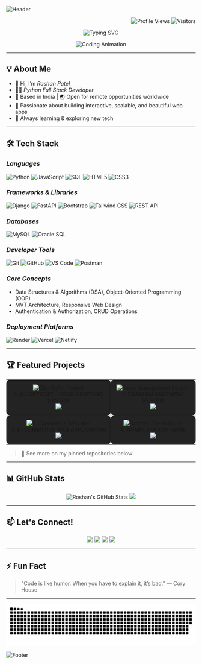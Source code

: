 <!--
Roshan Patel - Python Full Stack Developer | Professional GitHub Profile README
-->

<!-- Gradient Header Banner -->
![Header](https://capsule-render.vercel.app/api?type=waving&color=0:1e3c72,100:2a5298&height=250&section=header&text=Roshan%20Patel%20%7C%20Python%20Full%20Stack%20Developer&fontSize=30&fontColor=fff&animation=fadeIn)

<!-- Badges: Visitor Counter + Profile Views -->
<p align="right">
  <img src="https://komarev.com/ghpvc/?username=roshan7600&label=Profile%20Views&color=36BCF7&style=flat" alt="Profile Views" />
  <img src="https://visitor-badge.laobi.icu/badge?page_id=roshan7600.roshan7600" alt="Visitors" />
</p>

<!-- Typing Animation -->
<p align="center">
  <img src="https://readme-typing-svg.demolab.com?font=Fira+Code&size=28&pause=1000&color=36BCF7&center=true&vCenter=true&width=650&lines=Hi%2C+I'm+Roshan+Patel!;Python+Full+Stack+Developer;Building+Modern+Web+%26+Cloud+Apps;Let's+Create+Something+Amazing+Together!+%F0%9F%9A%80" alt="Typing SVG" />
</p>

<!-- Coding GIF -->
<p align="center">
  <img src="https://media.giphy.com/media/qgQUggAC3Pfv687qPC/giphy.gif" width="350" alt="Coding Animation"/>
</p>

---

## 💡 About Me

- 👋 Hi, I’m *Roshan Patel*
- 🧑‍💻 *Python Full Stack Developer*
- 📍 Based in India | 🌏 Open for remote opportunities worldwide
- 🎨 Passionate about building interactive, scalable, and beautiful web apps
- 🚀 Always learning & exploring new tech

---

## 🛠 Tech Stack

### *Languages*
<p>
  <img src="https://cdn.jsdelivr.net/gh/devicons/devicon/icons/python/python-original.svg" width="40" title="Python"/>
  <img src="https://cdn.jsdelivr.net/gh/devicons/devicon/icons/javascript/javascript-original.svg" width="40" title="JavaScript"/>
  <img src="https://cdn.jsdelivr.net/gh/devicons/devicon/icons/mysql/mysql-original.svg" width="40" title="SQL"/>
  <img src="https://cdn.jsdelivr.net/gh/devicons/devicon/icons/html5/html5-original.svg" width="40" title="HTML5"/>
  <img src="https://cdn.jsdelivr.net/gh/devicons/devicon/icons/css3/css3-original.svg" width="40" title="CSS3"/>
</p>

### *Frameworks & Libraries*
<p>
  <img src="https://cdn.jsdelivr.net/gh/devicons/devicon/icons/django/django-plain.svg" width="40" title="Django"/>
  <img src="https://cdn.jsdelivr.net/gh/devicons/devicon/icons/fastapi/fastapi-original.svg" width="40" title="FastAPI"/>
  <img src="https://cdn.jsdelivr.net/gh/devicons/devicon/icons/bootstrap/bootstrap-original.svg" width="40" title="Bootstrap"/>
  <img src="https://img.shields.io/badge/Tailwind_CSS-38B2AC?style=for-the-badge&logo=tailwind-css&logoColor=white" height="32" title="Tailwind CSS"/>
  <img src="https://img.shields.io/badge/REST%20API-%23007d8a.svg?style=for-the-badge&logo=api&logoColor=white" height="32" title="REST API"/>
</p>

### *Databases*
<p>
  <img src="https://cdn.jsdelivr.net/gh/devicons/devicon/icons/mysql/mysql-original.svg" width="40" title="MySQL"/>
  <img src="https://img.shields.io/badge/Oracle_SQL-F80000?style=for-the-badge&logo=oracle&logoColor=white" height="32" title="Oracle SQL"/>
</p>

### *Developer Tools*
<p>
  <img src="https://cdn.jsdelivr.net/gh/devicons/devicon/icons/git/git-original.svg" width="40" title="Git"/>
  <img src="https://cdn.jsdelivr.net/gh/devicons/devicon/icons/github/github-original.svg" width="40" title="GitHub"/>
  <img src="https://cdn.jsdelivr.net/gh/devicons/devicon/icons/vscode/vscode-original.svg" width="40" title="VS Code"/>
  <img src="https://img.shields.io/badge/Postman-FF6C37?style=for-the-badge&logo=postman&logoColor=white" height="32" title="Postman"/>
</p>

### *Core Concepts*
- Data Structures & Algorithms (DSA), Object-Oriented Programming (OOP)
- MVT Architecture, Responsive Web Design
- Authentication & Authorization, CRUD Operations

### *Deployment Platforms*
<p>
  <img src="https://img.shields.io/badge/Render-46E3B7?style=for-the-badge&logo=render&logoColor=white" height="32" title="Render"/>
  <img src="https://img.shields.io/badge/Vercel-000000?style=for-the-badge&logo=vercel&logoColor=white" height="32" title="Vercel"/>
  <img src="https://img.shields.io/badge/Netlify-00C7B7?style=for-the-badge&logo=netlify&logoColor=white" height="32" title="Netlify"/>
</p>

---

## 🏆 Featured Projects

<table>
  <tr>
    <td align="center" style="background:#232323; border-radius:10px; box-shadow:0 2px 10px #0003;padding:12px;">
      <img src="https://static.vecteezy.com/system/resources/previews/002/001/840/non_2x/food-delivery-service-design-vector.jpg" width="220" alt="ClickToEat Project"/><br>
      <b>1. CLICKTOEAT – FOOD ORDERING SYSTEM</b><br>
      <a href="https://clicktoeat.onrender.com"><img src="https://img.shields.io/badge/Live%20Demo-Click%20Here-brightgreen?style=flat-square" /></a>
    </td>
    <td align="center" style="background:#232323; border-radius:10px; box-shadow:0 2px 10px #0003;padding:12px;">
      <img src="https://blog.talview.com/hubfs/ae882926-bcb3-4b39-8163-57c0e0baf59a.webp" width="220" alt="Exam Management System"/><br>
      <b>2. EXAM MANAGEMENT SYSTEM</b><br>
      <a href="https://exam-management-system-w752.onrender.com"><img src="https://img.shields.io/badge/Live%20Demo-Click%20Here-brightgreen?style=flat-square" /></a>
    </td>
  </tr>
  <tr>
    <td align="center" style="background:#232323; border-radius:10px; box-shadow:0 2px 10px #0003;padding:12px;">
      <img src="https://cdn.pixabay.com/photo/2024/05/10/09/05/e-commerce-8752533_1280.jpg" width="220" alt="E-Commerce Web App"/><br>
      <b>3. E-COMMERCE WEB APPLICATION</b><br>
      <a href="https://e-commerce-website-075g.onrender.com"><img src="https://img.shields.io/badge/Live%20Demo-Click%20Here-brightgreen?style=flat-square" /></a>
    </td>
    <td align="center" style="background:#232323; border-radius:10px; box-shadow:0 2px 10px #0003;padding:12px;">
      <img src="https://i.pinimg.com/originals/2e/e9/62/2ee9625a733381b5f2cfb4123ecb7d3d.png" width="220" alt="Number Guess Game"/><br>
      <b>4. NUMBER GUESS GAME</b><br>
      <a href="https://django-number-guess-game.onrender.com"><img src="https://img.shields.io/badge/Live%20Demo-Click%20Here-brightgreen?style=flat-square" /></a>
    </td>
  </tr>
</table>

> 📌 See more on my pinned repositories below!

---

## 📊 GitHub Stats

<p align="center">
  <img src="https://github-readme-stats.vercel.app/api?username=roshan7600&show_icons=true&theme=tokyonight" alt="Roshan's GitHub Stats" height="160"/>
  <img src="https://github-readme-streak-stats.herokuapp.com/?user=roshan7600&theme=tokyonight" height="160"/>
</p>


---

## 📫 Let's Connect!

<p align="center">
  <a href="mailto:roshanpatel31296@gmail.com"><img src="https://img.shields.io/badge/Email-roshanpatel31296@gmail.com-blue?style=for-the-badge&logo=gmail"></a>
  <a href="https://www.linkedin.com/in/roshan-patel-9bb055268/"><img src="https://img.shields.io/badge/LinkedIn-roshan--patel--9bb055268-blue?style=for-the-badge&logo=linkedin"></a>
  <a href="https://github.com/roshan7600"><img src="https://img.shields.io/badge/GitHub-roshan7600-black?style=for-the-badge&logo=github"></a>
  <a href="https://www.hackerrank.com/profile/roshanpatel31296"><img src="https://img.shields.io/badge/HackerRank-roshanpatel31296-2EC866?style=for-the-badge&logo=hackerrank&logoColor=white"></a>
</p>

---

## ⚡ Fun Fact

> "Code is like humor. When you have to explain it, it’s bad." — Cory House

---

<p align="center">
  <picture>
    <source media="(prefers-color-scheme: dark)" srcset="https://github.com/roshan7600/roshan7600/blob/output/github-snake-dark.svg">
    <source media="(prefers-color-scheme: light)" srcset="https://github.com/roshan7600/roshan7600/blob/output/github-snake.svg">
    <img alt="GitHub Snake Animation" src="https://github.com/roshan7600/roshan7600/blob/output/github-snake.svg">
  </picture>
</p>



<!-- Gradient Footer Banner -->
![Footer](https://capsule-render.vercel.app/api?type=waving&color=0:2a5298,100:1e3c72&height=150&section=footer)
